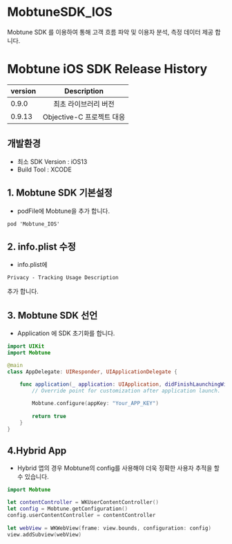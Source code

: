 # MobtuneSDK_IOS

Mobtune SDK 를 이용하여 통해 고객 흐름 파악 및 이용자 분석, 측정 데이터 제공 합니다.

# Mobtune iOS SDK Release History
 |version|Description|
|---|:---:|
|0.9.0|최초 라이브러리 버전|
|0.9.13|Objective-C 프로젝트 대응|

## 개발환경
- 최소 SDK Version : iOS13
- Build Tool : XCODE 

## 1. Mobtune SDK 기본설정

- podFile에 Mobtune을 추가 합니다.

```
pod 'Mobtune_IOS'
```

## 2. info.plist 수정
- info.plist에 
```
Privacy - Tracking Usage Description
```
추가 합니다.



## 3. Mobtune SDK 선언
 - Application 에 SDK 초기화를 합니다.

```swift
import UIKit
import Mobtune

@main
class AppDelegate: UIResponder, UIApplicationDelegate {

    func application(_ application: UIApplication, didFinishLaunchingWithOptions launchOptions: [UIApplication.LaunchOptionsKey: Any]?) -> Bool {
        // Override point for customization after application launch.
        
        Mobtune.configure(appKey: "Your_APP_KEY")
        
        return true
    }
}
```

## 4.Hybrid App
 - Hybrid 앱의 경우 Mobtune의 config를 사용해야 더욱 정확한 사용자 추적을 할 수 있습니다.
 
 ```swift
import Mobtune

let contentController = WKUserContentController()
let config = Mobtune.getConfiguration()
config.userContentController = contentController
        
let webView = WKWebView(frame: view.bounds, configuration: config)
view.addSubview(webView)
```
